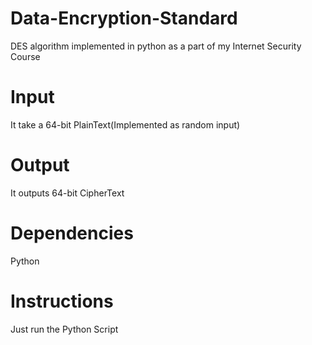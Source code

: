 # Data-Encryption-Standard
DES algorithm implemented in python as a part of my Internet Security Course
# Input 
It take a 64-bit PlainText(Implemented as random input)
# Output
It outputs 64-bit CipherText
# Dependencies
Python
# Instructions
Just run the Python Script
